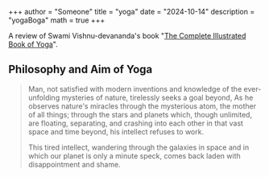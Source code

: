 +++
author = "Someone"
title = "yoga"
date = "2024-10-14"
description = "yogaBoga"
math = true
+++

A review of Swami Vishnu-devananda's book "[The Complete Illustrated Book of Yoga](https://archive.org/details/completeillustra00vish)".
<!--more-->

## Philosophy and Aim of Yoga

> Man, not satisfied with modern inventions and knowledge of the ever-unfolding mysteries of nature, tirelessly seeks a goal beyond, As he observes nature's miracles through the mysterious atom, the mother of all things; through the stars and planets which, though unlimited, are floating, separating, and crashing into each other in that vast space and time beyond, his intellect refuses to work.
> 
>   This tired intellect, wandering through the galaxies in space and in which our planet is only a minute speck, comes back laden with disappointment and shame.

[^1]: [The Complete Illustrated Book of Yoga](https://archive.org/details/completeillustra00vish)".
